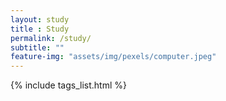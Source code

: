```yaml
---
layout: study
title : Study
permalink: /study/
subtitle: ""
feature-img: "assets/img/pexels/computer.jpeg"
---
```


{% include tags_list.html %}
